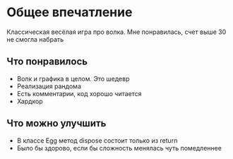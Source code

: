 # Общее впечатление
Классическая весёлая игра про волка. Мне понравилась, счет выше 30 не смогла набрать

## Что понравилось
* Волк и графика в целом. Это шедевр
* Реализация рандома
* Есть комментарии, код хорошо читается
* Хардкор

## Что можно улучшить
* В классе Egg метод dispose состоит только из return
* Было бы здорово, если бы сложность менялась чуть помедленнее 
